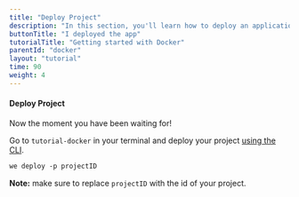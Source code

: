 ```yaml
---
title: "Deploy Project"
description: "In this section, you'll learn how to deploy an application using Docker."
buttonTitle: "I deployed the app"
tutorialTitle: "Getting started with Docker"
parentId: "docker"
layout: "tutorial"
time: 90
weight: 4
---
```


#### Deploy Project

Now the moment you have been waiting for!

Go to `tutorial-docker` in your terminal and deploy your project [using the CLI](/docs/intro/using-the-command-line.html).

```xml
we deploy -p projectID
```

**Note:** make sure to replace `projectID` with the id of your project.


